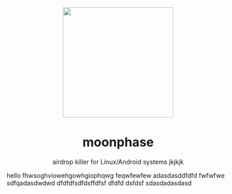 <div align="center">
  
<img src="https://github.com/user-attachments/assets/e154ef27-3241-4893-9495-0affb891ca14" height="250px" />

# moonphase
airdrop killer for Linux/Android systems
jkjkjk
</div>
hello
fhwsoghviowehgowhgiophqwg
feqwfewfew
adasdasddfdfd
fwfwfwe
sdfqadasdwdwd
dfdfdfsdfdsffdfsf
dfdfd
dsfdsf
sdasdadasdasd
